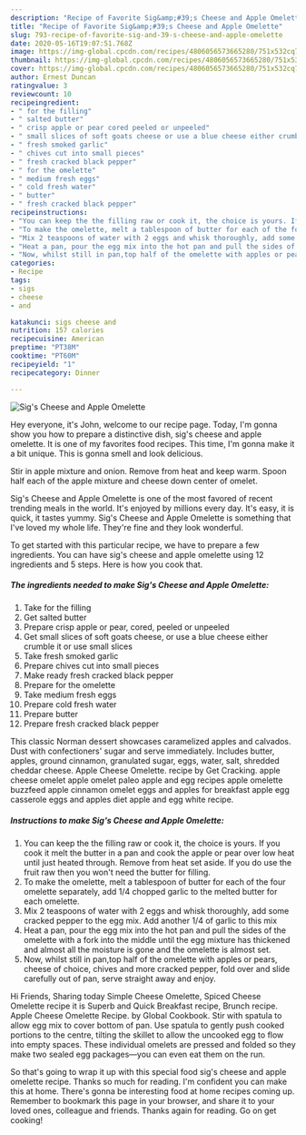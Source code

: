 ```yaml
---
description: "Recipe of Favorite Sig&amp;#39;s Cheese and Apple Omelette"
title: "Recipe of Favorite Sig&amp;#39;s Cheese and Apple Omelette"
slug: 793-recipe-of-favorite-sig-and-39-s-cheese-and-apple-omelette
date: 2020-05-16T19:07:51.768Z
image: https://img-global.cpcdn.com/recipes/4806056573665280/751x532cq70/sigs-cheese-and-apple-omelette-recipe-main-photo.jpg
thumbnail: https://img-global.cpcdn.com/recipes/4806056573665280/751x532cq70/sigs-cheese-and-apple-omelette-recipe-main-photo.jpg
cover: https://img-global.cpcdn.com/recipes/4806056573665280/751x532cq70/sigs-cheese-and-apple-omelette-recipe-main-photo.jpg
author: Ernest Duncan
ratingvalue: 3
reviewcount: 10
recipeingredient:
- " for the filling"
- " salted butter"
- " crisp apple or pear cored peeled or unpeeled"
- " small slices of soft goats cheese or use a blue cheese either crumble it or use small slices"
- " fresh smoked garlic"
- " chives cut into small pieces"
- " fresh cracked black pepper"
- " for the omelette"
- " medium fresh eggs"
- " cold fresh water"
- " butter"
- " fresh cracked black pepper"
recipeinstructions:
- "You can keep the the filling raw or cook it, the choice is yours. If you cook it melt the butter in a pan and cook the apple or pear over low heat until just heated through. Remove from heat set aside. If you do use the fruit raw then you won&#39;t need the butter for filling."
- "To make the omelette, melt a tablespoon of butter for each of the four omelette separately, add 1/4 chopped garlic to the melted butter for each omelette."
- "Mix 2 teaspoons of water with 2 eggs and whisk thoroughly, add some cracked pepper to the egg mix. Add another 1/4 of garlic to this mix"
- "Heat a pan, pour the egg mix into the hot pan and pull the sides of the omelette with a fork into the middle until the egg mixture has thickened and almost all the moisture is gone and the omelette is almost set."
- "Now, whilst still in pan,top half of the omelette with apples or pears, cheese of choice, chives and more cracked pepper, fold over and slide carefully out of pan, serve straight away and enjoy."
categories:
- Recipe
tags:
- sigs
- cheese
- and

katakunci: sigs cheese and 
nutrition: 157 calories
recipecuisine: American
preptime: "PT38M"
cooktime: "PT60M"
recipeyield: "1"
recipecategory: Dinner

---
```



![Sig&#39;s Cheese and Apple Omelette](https://img-global.cpcdn.com/recipes/4806056573665280/751x532cq70/sigs-cheese-and-apple-omelette-recipe-main-photo.jpg)

Hey everyone, it's John, welcome to our recipe page. Today, I'm gonna show you how to prepare a distinctive dish, sig&#39;s cheese and apple omelette. It is one of my favorites food recipes. This time, I'm gonna make it a bit unique. This is gonna smell and look delicious.

Stir in apple mixture and onion. Remove from heat and keep warm. Spoon half each of the apple mixture and cheese down center of omelet.

Sig&#39;s Cheese and Apple Omelette is one of the most favored of recent trending meals in the world. It's enjoyed by millions every day. It's easy, it is quick, it tastes yummy. Sig&#39;s Cheese and Apple Omelette is something that I've loved my whole life. They're fine and they look wonderful.


To get started with this particular recipe, we have to prepare a few ingredients. You can have sig&#39;s cheese and apple omelette using 12 ingredients and 5 steps. Here is how you cook that.

##### The ingredients needed to make Sig&#39;s Cheese and Apple Omelette:

1. Take  for the filling
1. Get  salted butter
1. Prepare  crisp apple or pear, cored, peeled or unpeeled
1. Get  small slices of soft goats cheese, or use a blue cheese either crumble it or use small slices
1. Take  fresh smoked garlic
1. Prepare  chives cut into small pieces
1. Make ready  fresh cracked black pepper
1. Prepare  for the omelette
1. Take  medium fresh eggs
1. Prepare  cold fresh water
1. Prepare  butter
1. Prepare  fresh cracked black pepper


This classic Norman dessert showcases caramelized apples and calvados. Dust with confectioners&#39; sugar and serve immediately. Includes butter, apples, ground cinnamon, granulated sugar, eggs, water, salt, shredded cheddar cheese. Apple Cheese Omelette. recipe by Get Cracking. apple cheese omelet apple omelet paleo apple and egg recipes apple omelette buzzfeed apple cinnamon omelet eggs and apples for breakfast apple egg casserole eggs and apples diet apple and egg white recipe. 

##### Instructions to make Sig&#39;s Cheese and Apple Omelette:

1. You can keep the the filling raw or cook it, the choice is yours. If you cook it melt the butter in a pan and cook the apple or pear over low heat until just heated through. Remove from heat set aside. If you do use the fruit raw then you won&#39;t need the butter for filling.
1. To make the omelette, melt a tablespoon of butter for each of the four omelette separately, add 1/4 chopped garlic to the melted butter for each omelette.
1. Mix 2 teaspoons of water with 2 eggs and whisk thoroughly, add some cracked pepper to the egg mix. Add another 1/4 of garlic to this mix
1. Heat a pan, pour the egg mix into the hot pan and pull the sides of the omelette with a fork into the middle until the egg mixture has thickened and almost all the moisture is gone and the omelette is almost set.
1. Now, whilst still in pan,top half of the omelette with apples or pears, cheese of choice, chives and more cracked pepper, fold over and slide carefully out of pan, serve straight away and enjoy.


Hi Friends, Sharing today Simple Cheese Omelette, Spiced Cheese Omelette recipe it is Superb and Quick Breakfast recipe, Brunch recipe. Apple Cheese Omelette Recipe. by Global Cookbook. Stir with spatula to allow egg mix to cover bottom of pan. Use spatula to gently push cooked portions to the centre, tilting the skillet to allow the uncooked egg to flow into empty spaces. These individual omelets are pressed and folded so they make two sealed egg packages—you can even eat them on the run. 

So that's going to wrap it up with this special food sig&#39;s cheese and apple omelette recipe. Thanks so much for reading. I'm confident you can make this at home. There's gonna be interesting food at home recipes coming up. Remember to bookmark this page in your browser, and share it to your loved ones, colleague and friends. Thanks again for reading. Go on get cooking!
